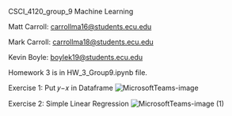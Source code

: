 CSCI_4120_group_9 Machine Learning

Matt Carroll: carrollma16@students.ecu.edu

Mark Carroll: carrollma18@students.ecu.edu

Kevin Boyle: boylek19@students.ecu.edu

Homework 3 is in HW_3_Group9.ipynb file.

Exercise 1: Put  𝑦−𝑥  in Dataframe
![MicrosoftTeams-image](https://user-images.githubusercontent.com/16233572/135353396-cdff26f3-87ce-4d13-aa1d-fd64ea9c3594.png)

Exercise 2: Simple Linear Regression
![MicrosoftTeams-image (1)](https://user-images.githubusercontent.com/16233572/135353404-d4d0bad7-dddf-46c8-94e0-9ec06b033f11.png)
